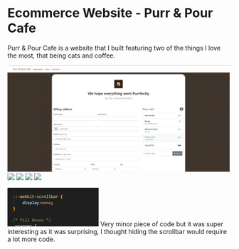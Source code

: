 # Ecommerce Website - Purr & Pour Cafe
 
Purr & Pour Cafe is a website that I built featuring two of the things I love the most,
that being cats and coffee. 

<p>
<img src="images/screenshots/checkout.png">
<img src="images/screenshots/home.png.png">
<img src="images/screenshots/menu.png.png">
<img src="images/screenshots/registration.png.png">
<img src="images/screenshots/signin.png.png">
</p>

<img src="images/screenshots/interestingcode.png">
Very minor piece of code but it was super interesting as it was surprising, I thought hiding the scrollbar would require a lot more code.